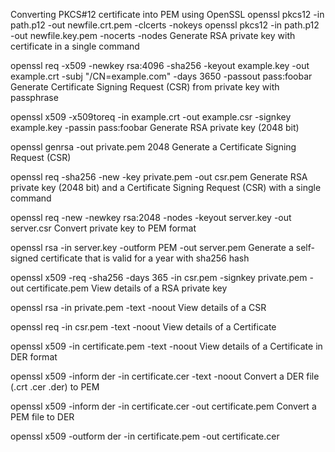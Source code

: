Converting PKCS#12 certificate into PEM using OpenSSL
openssl pkcs12 -in path.p12 -out newfile.crt.pem -clcerts -nokeys
openssl pkcs12 -in path.p12 -out newfile.key.pem -nocerts -nodes
Generate RSA private key with certificate in a single command

openssl req -x509 -newkey rsa:4096 -sha256 -keyout example.key -out example.crt -subj "/CN=example.com" -days 3650 -passout pass:foobar
Generate Certificate Signing Request (CSR) from private key with passphrase

openssl x509 -x509toreq -in example.crt -out example.csr -signkey example.key -passin pass:foobar
Generate RSA private key (2048 bit)

openssl genrsa -out private.pem 2048
Generate a Certificate Signing Request (CSR)

openssl req -sha256 -new -key private.pem -out csr.pem
Generate RSA private key (2048 bit) and a Certificate Signing Request (CSR) with a single command

openssl req -new -newkey rsa:2048 -nodes -keyout server.key -out server.csr
Convert private key to PEM format

openssl rsa -in server.key -outform PEM -out server.pem
Generate a self-signed certificate that is valid for a year with sha256 hash

openssl x509 -req -sha256 -days 365 -in csr.pem -signkey private.pem -out certificate.pem
View details of a RSA private key

openssl rsa -in private.pem -text -noout
View details of a CSR

openssl req -in csr.pem -text -noout
View details of a Certificate

openssl x509 -in certificate.pem -text -noout
View details of a Certificate in DER format

openssl x509 -inform der -in certificate.cer -text -noout
Convert a DER file (.crt .cer .der) to PEM

openssl x509 -inform der -in certificate.cer -out certificate.pem
Convert a PEM file to DER

openssl x509 -outform der -in certificate.pem -out certificate.cer
